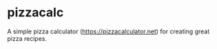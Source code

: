 # pizzacalc

A simple pizza calculator (https://pizzacalculator.net) for creating great pizza recipes.
